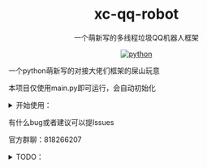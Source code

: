 <div align="center">
  
# xc-qq-robot

一个萌新写的多线程垃圾QQ机器人框架

</div>

<p align="center">
  <a href="https://www.python.org/">
    <img src="https://img.shields.io/static/v1?label=python&message=3.8&color=blue" alt="python">
  </a>
</P>
  
一个python萌新写的对接大佬们框架的屎山玩意

本项目仅使用main.py即可运行，会自动初始化

<details>
<summary>开始使用：</summary>

- ### 1, 克隆本项目
  - ```git clone https://github.com/XCWQW1/xc-qq-robot.git```
  - ```cd xc-qq-robot```


- ### 2, 安装所需库

    - ```pip install -r requirements.txt``` 

- ### 3, 配置go-cqhttp
  
    - >go-cqhttp刚开始需要选择正向ws和http api

    - 详见go-cqhttp官方文档(https://docs.go-cqhttp.org/guide/quick_start.html)
  
- ### 4, 编写插件
	- >示例的插件 qqbot.py、qqbot_http_api.py 
- ### 5, 启动
    -  ```python main.py``` 
	
	PS：第一次运行会停止2次初始化配置文件

</details>


有什么bug或者建议可以提Issues

官方群聊：818266207

<details>
<summary>TODO：</summary>

  - #### 对接框架
    - [x] go-cqhttp
    - [ ] icqq
  
  - #### 接口
    - [ ] onebot V12
    - [x] http api （只有一个发送消息的api也算是吧？后面慢慢完善
</details>
